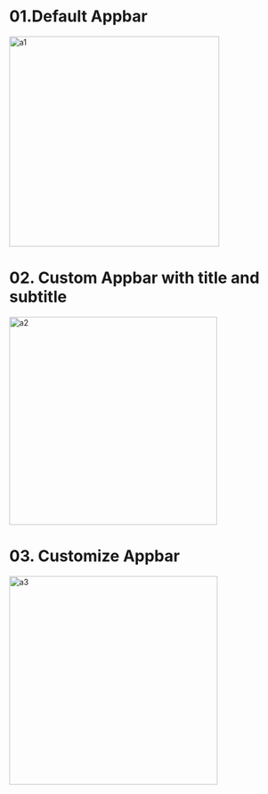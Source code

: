 # 01.Default Appbar

<img width="377" alt="a1" src="https://user-images.githubusercontent.com/78470516/196653305-387ae910-ddfb-423c-8a1d-01cb4fcc44c6.PNG">

# 02. Custom Appbar with title and subtitle

<img width="373" alt="a2" src="https://user-images.githubusercontent.com/78470516/196660511-6f230891-c477-46b8-88ab-ce9dedc6f0e1.PNG">

# 03. Customize Appbar

<img width="374" alt="a3" src="https://user-images.githubusercontent.com/78470516/196665358-4b44e0e3-dedb-4500-937d-13ec8f04160f.PNG">

